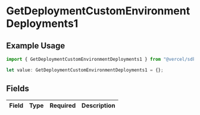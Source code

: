 # GetDeploymentCustomEnvironmentDeployments1

## Example Usage

```typescript
import { GetDeploymentCustomEnvironmentDeployments1 } from "@vercel/sdk/models/operations/getdeployment.js";

let value: GetDeploymentCustomEnvironmentDeployments1 = {};
```

## Fields

| Field       | Type        | Required    | Description |
| ----------- | ----------- | ----------- | ----------- |
